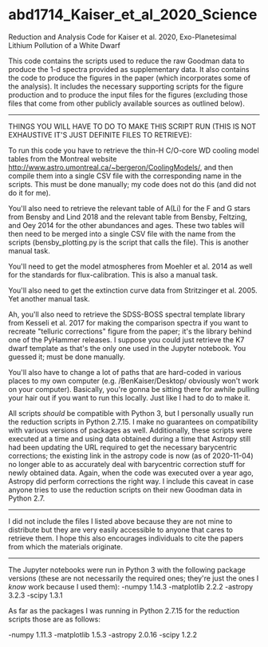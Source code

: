 # abd1714_Kaiser_et_al_2020_Science
Reduction and Analysis Code for Kaiser et al. 2020, Exo-Planetesimal Lithium Pollution of a White Dwarf

This code contains the scripts used to reduce the raw Goodman data to produce the 1-d spectra provided as supplementary data. It also contains the code to produce the figures in the paper (which incorporates some of the analysis). It includes the necessary supporting scripts for the figure production and to produce the input files for the figures (excluding those files that come from other publicly available sources as outlined below). 

***************
THINGS YOU WILL HAVE TO DO TO MAKE THIS SCRIPT RUN (THIS IS NOT EXHAUSTIVE IT'S JUST DEFINITE FILES TO RETRIEVE):

To run this code you have to retrieve the thin-H C/O-core WD cooling model tables from the Montreal website http://www.astro.umontreal.ca/~bergeron/CoolingModels/, and then compile them into a single CSV file with the corresponding name in the scripts. This must be done manually; my code does not do this (and did not do it for me).

You'll also need to retrieve the relevant table of A(Li) for the F and G stars from Bensby and Lind 2018 and the relevant table from Bensby, Feltzing, and Oey 2014 for the other abundances and ages. These two tables will then need to be merged into a single CSV file with the name from the scripts (bensby_plotting.py is the script that calls the file). This is another manual task.

You'll need to get the model atmospheres from Moehler et al. 2014 as well for the standards for flux-calibration. This is also a manual task.

You'll also need to get the extinction curve data from Stritzinger et al. 2005. Yet another manual task.

Ah, you'll also need to retrieve the SDSS-BOSS spectral template library from Kesseli et al. 2017 for making the comparison spectra if you want to recreate "telluric corrections" figure from the paper; it's the library behind one of the PyHammer releases. I suppose you could just retrieve the K7 dwarf template as that's the only one used in the Jupyter notebook. You guessed it; must be done manually.

You'll also have to change a lot of paths that are hard-coded in various places to my own computer (e.g. /BenKaiser/Desktop/ obviously won't work on your computer). Basically, you're gonna be sitting there for awhile pulling your hair out if you want to run this locally. Just like I had to do to make it.

All scripts *should* be compatible with Python 3, but I personally usually run the reduction scripts in Python 2.7.15. I make no guarantees on compatibility with various versions of packages as well. Additionally, these scripts were executed at a time and using data obtained during a time that Astropy still had been updating the URL required to get the necessary barycentric corrections; the existing link in the astropy code is now (as of 2020-11-04) no longer able to as accurately deal with barycentric correction stuff for newly obtained data. Again, when the code was executed over a year ago, Astropy did perform corrections the right way. I include this caveat in case anyone tries to use the reduction scripts on their new Goodman data in Python 2.7.


***********

I did not include the files I listed above because they are not mine to distribute but they are very easily accessible to anyone that cares to retrieve them. I hope this also encourages individuals to cite the papers from which the materials originate.


************

The Jupyter notebooks were run in Python 3 with the following package versions (these are not necessarily the required ones; they're just the ones I *know* work because I used them):
-numpy 1.14.3
-matplotlib 2.2.2
-astropy 3.2.3
-scipy 1.3.1

As far as the packages I was running in Python 2.7.15 for the reduction scripts those are as follows:

-numpy 1.11.3
-matplotlib 1.5.3
-astropy 2.0.16
-scipy 1.2.2